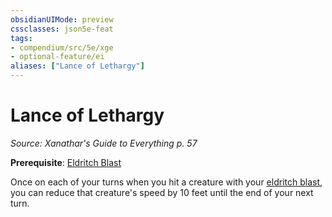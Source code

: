 ```yaml
---
obsidianUIMode: preview
cssclasses: json5e-feat
tags:
- compendium/src/5e/xge
- optional-feature/ei
aliases: ["Lance of Lethargy"]
---
```

# Lance of Lethargy
*Source: Xanathar's Guide to Everything p. 57*  

**Prerequisite**: [Eldritch Blast](eldritch-blast.md)

Once on each of your turns when you hit a creature with your [eldritch blast](eldritch-blast.md), you can reduce that creature's speed by 10 feet until the end of your next turn.